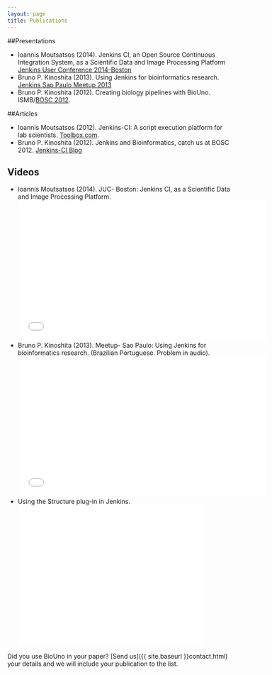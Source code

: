 ```yaml
---
layout: page
title: Publications
---
```


##Presentations

- Ioannis Moutsatsos (2014). Jenkins CI, an Open Source Continuous Integration System, as a Scientific Data and Image Processing Platform [Jenkins User Conference 2014-Boston](http://www.cloudbees.com/jenkins/juc-2014/boston/sessions#IoannisMoutsatsos)
- Bruno P. Kinoshita (2013). Using Jenkins for bioinformatics research. [Jenkins Sao Paulo Meetup 2013](http://www.meetup.com/jenkinsmeetup/events/133598002/)
- Bruno P. Kinoshita (2012). Creating biology pipelines with BioUno. ISMB/[BOSC 2012](http://www.open-bio.org/wiki/BOSC_2012).

##Articles

- Ioannis Moutsatsos (2012). Jenkins-CI: A script execution platform for lab scientists. [Toolbox.com](http://it.toolbox.com/blogs/life-science-dev/jenkinsci-a-script-execution-platform-for-lab-scientists-54237).
- Bruno P. Kinoshita (2012). Jenkins and Bioinformatics, catch us at BOSC 2012. [Jenkins-CI Blog](http://jenkins-ci.org/content/jenkins-and-bioinformatics-catch-us-bosc-2012)

<h2 id="articles">Videos</h2>

<ul>
  <li>
    Ioannis Moutsatsos (2014). JUC- Boston: Jenkins CI, as a Scientific Data and Image Processing Platform.
    <br/><iframe width="560" height="315" src="//www.youtube.com/embed/nW02VEEXxlk?list=UUKlF3GIFy9KVUefVbycx_vw" frameborder="0" allowfullscreen></iframe>
  </li>
  <li>
    Bruno P. Kinoshita (2013). Meetup- Sao Paulo: Using Jenkins for bioinformatics research. (Brazilian Portuguese. Problem in audio).
    <br/><iframe width="560" height="315" src="//www.youtube.com/embed/-XDSfarsBPM" frameborder="0" allowfullscreen></iframe>
  </li>
  <li>
  Using the Structure plug-in in Jenkins. 
    <br/><iframe width="420" height="315" src="//www.youtube.com/embed/4xZh6xxiTv4" frameborder="0" allowfullscreen></iframe>
  </li>
</ul>

Did you use BioUno in your paper? [Send us]({{ site.baseurl }}contact.html) your details and we will include your publication to the list.